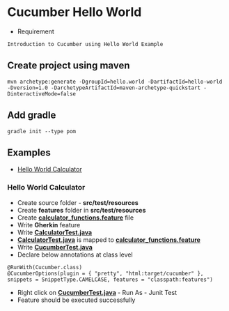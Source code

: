 # Cucumber Hello World

* Requirement
```
Introduction to Cucumber using Hello World Example
```

## Create project using maven
```
mvn archetype:generate -DgroupId=hello.world -DartifactId=hello-world -Dversion=1.0 -DarchetypeArtifactId=maven-archetype-quickstart -DinteractiveMode=false
```

## Add gradle
```
gradle init --type pom
```
## Examples
* [Hello World Calculator](#hello-world-calculator)

### Hello World Calculator
* Create source folder - **src/test/resources**
* Create **features** folder in **src/test/resources**
* Create **[calculator_functions.feature](src/test/resources/features/calculator_functions.feature)** file
* Write **Gherkin** feature
* Write **[CalculatorTest.java](src/test/java/com/calculate/CalculatorTest.java)**
* **[CalculatorTest.java](src/test/java/com/calculate/CalculatorTest.java)** is mapped to **[calculator_functions.feature](src/test/resources/features/calculator_functions.feature)**
* Write **[CucumberTest.java](src/test/java/com/calculate/CucumberTest.java)**
* Declare below annotations at class level
```
@RunWith(Cucumber.class)
@CucumberOptions(plugin = { "pretty", "html:target/cucumber" }, snippets = SnippetType.CAMELCASE, features = "classpath:features")
```
* Right click on **[CucumberTest.java](src/test/java/com/calculate/CucumberTest.java)** - Run As - Junit Test
* Feature should be executed successfully